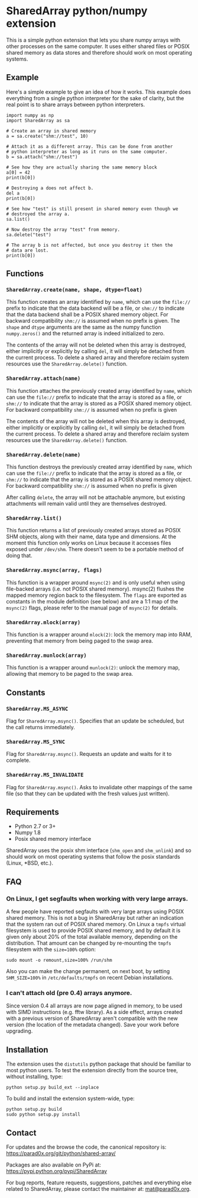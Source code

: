 # SharedArray python/numpy extension

This is a simple python extension that lets you share numpy arrays
with other processes on the same computer. It uses either shared files
or POSIX shared memory as data stores and therefore should work on
most operating systems.

## Example

Here's a simple example to give an idea of how it works. This example
does everything from a single python interpreter for the sake of
clarity, but the real point is to share arrays between python
interpreters.

	import numpy as np
	import SharedArray as sa

	# Create an array in shared memory
	a = sa.create("shm://test", 10)

	# Attach it as a different array. This can be done from another
	# python interpreter as long as it runs on the same computer.
	b = sa.attach("shm://test")

	# See how they are actually sharing the same memory block
	a[0] = 42
	print(b[0])

	# Destroying a does not affect b.
	del a
	print(b[0])

	# See how "test" is still present in shared memory even though we
	# destroyed the array a.
	sa.list()

	# Now destroy the array "test" from memory.
	sa.delete("test")

	# The array b is not affected, but once you destroy it then the
	# data are lost.
	print(b[0])

## Functions

### `SharedArray.create(name, shape, dtype=float)`

This function creates an array identified by `name`, which can use the
`file://` prefix to indicate that the data backend will be a file, or
`shm://` to indicate that the data backend shall be a POSIX shared
memory object. For backward compatibility `shm://` is assumed when no
prefix is given. The `shape` and `dtype` arguments are the same as the
numpy function `numpy.zeros()` and the returned array is indeed
initialized to zero.

The contents of the array will not be deleted when this array is
destroyed, either implicitly or explicitly by calling `del`, it will
simply be detached from the current process.  To delete a shared array
and therefore reclaim system resources use the `SharedArray.delete()`
function.

### `SharedArray.attach(name)`

This function attaches the previously created array identified by
`name`, which can use the `file://` prefix to indicate that the array
is stored as a file, or `shm://` to indicate that the array is stored
as a POSIX shared memory object. For backward compatibility `shm://`
is assumed when no prefix is given

The contents of the array will not be deleted when this array is
destroyed, either implicitly or explicitly by calling `del`, it will
simply be detached from the current process.  To delete a shared array
and therefore reclaim system resources use the `SharedArray.delete()`
function.

### `SharedArray.delete(name)`

This function destroys the previously created array identified by
`name`, which can use the `file://` prefix to indicate that the array
is stored as a file, or `shm://` to indicate that the array is stored
as a POSIX shared memory object. For backward compatibility `shm://`
is assumed when no prefix is given

After calling `delete`, the array will not be attachable anymore, but
existing attachments will remain valid until they are themselves
destroyed.

### `SharedArray.list()`

This function returns a list of previously created arrays stored as
POSIX SHM objects, along with their name, data type and dimensions.
At the moment this function only works on Linux because it accesses
files exposed under `/dev/shm`.  There doesn't seem to be a portable
method of doing that.

### `SharedArray.msync(array, flags)`

This function is a wrapper around `msync(2)` and is only useful when
using file-backed arrays (i.e. not POSIX shared memory). msync(2)
flushes the mapped memory region back to the filesystem. The `flags`
are exported as constants in the module definition (see below) and are
a 1:1 map of the `msync(2)` flags, please refer to the manual page of
`msync(2)` for details.

### `SharedArray.mlock(array)`

This function is a wrapper around `mlock(2)`: lock the memory map into
RAM, preventing that memory from being paged to the swap area.

### `SharedArray.munlock(array)`

This function is a wrapper around `munlock(2)`: unlock the memory map,
allowing that memory to be paged to the swap area.

## Constants

### `SharedArray.MS_ASYNC`

Flag for `SharedArray.msync()`. Specifies that an update be scheduled,
but the call returns immediately.

### `SharedArray.MS_SYNC`

Flag for `SharedArray.msync()`. Requests an update and waits for it to
complete.

### `SharedArray.MS_INVALIDATE`

Flag for `SharedArray.msync()`. Asks to invalidate other mappings of
the same file (so that they can be updated with the fresh values just
written).

## Requirements

* Python 2.7 or 3+
* Numpy 1.8
* Posix shared memory interface

SharedArray uses the posix shm interface (`shm_open` and `shm_unlink`)
and so should work on most operating systems that follow the posix
standards (Linux, *BSD, etc.).

## FAQ

### On Linux, I get segfaults when working with very large arrays.

A few people have reported segfaults with very large arrays using
POSIX shared memory. This is not a bug in SharedArray but rather an
indication that the system ran out of POSIX shared memory. On Linux a
`tmpfs` virtual filesystem is used to provide POSIX shared memory, and
by default it is given only about 20% of the total available memory,
depending on the distribution. That amount can be changed by
re-mounting the `tmpfs` filesystem with the `size=100%` option:

	sudo mount -o remount,size=100% /run/shm

Also you can make the change permanent, on next boot, by setting
`SHM_SIZE=100%` in `/etc/defaults/tmpfs` on recent Debian
installations.

### I can't attach old (pre 0.4) arrays anymore.

Since version 0.4 all arrays are now page aligned in memory, to be
used with SIMD instructions (e.g. fftw library). As a side effect,
arrays created with a previous version of SharedArray aren't
compatible with the new version (the location of the metadata
changed). Save your work before upgrading.

## Installation

The extension uses the `distutils` python package that should be
familiar to most python users. To test the extension directly from the
source tree, without installing, type:

	python setup.py build_ext --inplace

To build and install the extension system-wide, type:

	python setup.py build
	sudo python setup.py install

## Contact

For updates and the browse the code, the canonical repository is:
<https://parad0x.org/git/python/shared-array/>

Packages are also available on PyPi at:
<https://pypi.python.org/pypi/SharedArray>

For bug reports, feature requests, suggestions, patches and everything
else related to SharedArray, please contact the maintainer at:
<mat@parad0x.org>.
